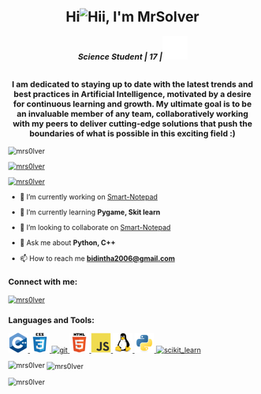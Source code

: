 <h1 align="center">Hi<img src="https://media.tenor.com/oqXocliEYAMAAAAi/hello-yellow.gif" alt="Hii" width="110" height="100" />, I'm MrSolver</h1>
<h3 align="center">
<p><i>Science Student | 17 |</i><img src="giphy.gif" alt="Hii" width="50" height="47" /></p><br/>
I am dedicated to staying up to date with the latest trends and best practices in Artificial Intelligence, motivated by a desire for continuous learning and growth. My ultimate goal is to be an invaluable member of any team, collaboratively working with my peers to deliver cutting-edge solutions that push the boundaries of what is possible in this exciting field :)</h3>

<p align="left"> <img src="https://komarev.com/ghpvc/?username=mrs0lver&label=Profile%20views&color=0e75b6&style=flat" alt="mrs0lver" /> </p>

<p align="left"> <a href="https://github.com/ryo-ma/github-profile-trophy"><img src="https://github-profile-trophy.vercel.app/?username=mrs0lver" alt="mrs0lver" /></a> </p>

<p align="left"> <a href="https://twitter.com/mrs0lver" target="blank"><img src="https://img.shields.io/twitter/follow/mrs0lver?logo=twitter&style=for-the-badge" alt="mrs0lver" /></a> </p>

- 🔭 I’m currently working on [Smart-Notepad](https://github.com/MrS0lver/S_NOTEPAD)

- 🌱 I’m currently learning **Pygame, Skit learn**

- 👯 I’m looking to collaborate on [Smart-Notepad](https://github.com/MrS0lver/S_NOTEPAD)

- 💬 Ask me about **Python, C++**

- 📫 How to reach me **bidintha2006@gmail.com**

<h3 align="left">Connect with me:</h3>
<p align="left">
<a href="https://twitter.com/mrs0lver" target="blank"><img align="center" src="https://raw.githubusercontent.com/rahuldkjain/github-profile-readme-generator/master/src/images/icons/Social/twitter.svg" alt="mrs0lver" height="30" width="40" /></a>
</p>

<h3 align="left">Languages and Tools:</h3>
<p align="left"> <a href="https://www.w3schools.com/cpp/" target="_blank" rel="noreferrer"> <img src="https://raw.githubusercontent.com/devicons/devicon/master/icons/cplusplus/cplusplus-original.svg" alt="cplusplus" width="40" height="40"/> </a> <a href="https://www.w3schools.com/css/" target="_blank" rel="noreferrer"> <img src="https://raw.githubusercontent.com/devicons/devicon/master/icons/css3/css3-original-wordmark.svg" alt="css3" width="40" height="40"/> </a> <a href="https://git-scm.com/" target="_blank" rel="noreferrer"> <img src="https://www.vectorlogo.zone/logos/git-scm/git-scm-icon.svg" alt="git" width="40" height="40"/> </a> <a href="https://www.w3.org/html/" target="_blank" rel="noreferrer"> <img src="https://raw.githubusercontent.com/devicons/devicon/master/icons/html5/html5-original-wordmark.svg" alt="html5" width="40" height="40"/> </a> <a href="https://developer.mozilla.org/en-US/docs/Web/JavaScript" target="_blank" rel="noreferrer"> <img src="https://raw.githubusercontent.com/devicons/devicon/master/icons/javascript/javascript-original.svg" alt="javascript" width="40" height="40"/> </a> <a href="https://www.linux.org/" target="_blank" rel="noreferrer"> <img src="https://raw.githubusercontent.com/devicons/devicon/master/icons/linux/linux-original.svg" alt="linux" width="40" height="40"/> </a> <a href="https://www.python.org" target="_blank" rel="noreferrer"> <img src="https://raw.githubusercontent.com/devicons/devicon/master/icons/python/python-original.svg" alt="python" width="40" height="40"/> </a> <a href="https://scikit-learn.org/" target="_blank" rel="noreferrer"> <img src="https://upload.wikimedia.org/wikipedia/commons/0/05/Scikit_learn_logo_small.svg" alt="scikit_learn" width="40" height="40"/> </a> </p>

<p><img align="left" src="https://github-readme-stats.vercel.app/api/top-langs?username=mrs0lver&show_icons=true&locale=en&layout=compact" alt="mrs0lver" /></p>

<p>&nbsp;<img align="center" src="https://github-readme-stats.vercel.app/api?username=mrs0lver&show_icons=true&locale=en" alt="mrs0lver" /></p>

<p><img align="center" src="https://github-readme-streak-stats.herokuapp.com/?user=mrs0lver&" alt="mrs0lver" /></p>

